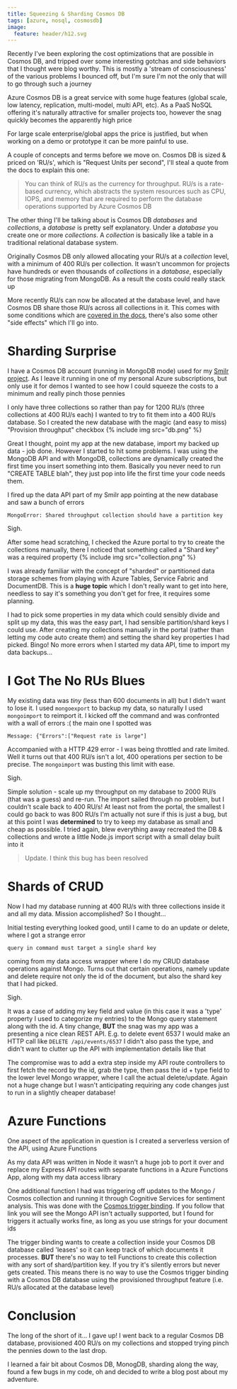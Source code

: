 ```yaml
---
title: Squeezing & Sharding Cosmos DB
tags: [azure, nosql, cosmosdb]
image:
  feature: header/h12.svg
---
```

Recently I've been exploring the cost optimizations that are possible in Cosmos DB, and tripped over some interesting gotchas and side behaviors that I thought were blog worthy. This is mostly a 'stream of consciousness' of the various problems I bounced off, but I'm sure I'm not the only that will to go through such a journey

Azure Cosmos DB is a great service with some huge features (global scale, low latency, replication, multi-model, multi API, etc). As a PaaS NoSQL offering it's naturally attractive for smaller projects too, however the snag quickly becomes the apparently high price

<!--more-->

For large scale enterprise/global apps the price is justified, but when working on a demo or prototype it can be more painful to use. 

A couple of concepts and terms before we move on. Cosmos DB is sized & priced on 'RU/s', which is "Request Units per second", I'll steal a quote from the docs to explain this one:
> You can think of RU/s as the currency for throughput. RU/s is a rate-based currency, which abstracts the system resources such as CPU, IOPS, and memory that are required to perform the database operations supported by Azure Cosmos DB

The other thing I'll be talking about is Cosmos DB *databases* and *collections*, a *database* is pretty self explanatory. Under a *database* you create one or more *collections*. A *collection* is basically like a table in a traditional relational database system. 

Originally Cosmos DB only allowed allocating your RU/s at a *collection* level, with a minimum of 400 RU/s per collection. It wasn't uncommon for projects have hundreds or even thousands of *collections* in a *database*, especially for those migrating from MongoDB. As a result the costs could really stack up

More recently RU/s can now be allocated at the database level, and have Cosmos DB share those RU/s across all collections in it. This comes with some conditions which are [covered in the docs](https://docs.microsoft.com/en-us/azure/cosmos-db/set-throughput), there's also some other "side effects" which I'll go into.

# Sharding Surprise
I have a Cosmos DB account (running in MongoDB mode) used for my [Smilr project](https://smilr.benco.io). As I leave it running in one of my personal Azure subscriptions, but only use it for demos I wanted to see how I could squeeze the costs to a minimum and really pinch those pennies

I only have three collections so rather than pay for 1200 RU/s (three collections at 400 RU/s each) I wanted to try to fit them into a 400 RU/s database. So I created the new database with the magic (and easy to miss) "Provision throughput" checkbox
{% include img src="db.png" %}

Great I thought, point my app at the new database, import my backed up data - job done. However I started to hit some problems. I was using the MongoDB API and with MongoDB, collections are dynamically created the first time you insert something into them. Basically you never need to run "CREATE TABLE blah", they just pop into life the first time your code needs them.

I fired up the data API part of my Smilr app pointing at the new database and saw a bunch of errors
```
MongoError: Shared throughput collection should have a partition key
```

Sigh.

After some head scratching, I checked the Azure portal to try to create the collections manually, there I noticed that something called a "Shard key" was a required property 
{% include img src="collection.png" %}

I was already familiar with the concept of "sharded" or partitioned data storage schemes from playing with Azure Tables, Service Fabric and DocumentDB. This is a **huge topic** which I don't really want to get into here, needless to say it's something you don't get for free, it requires some planning. 

I had to pick some properties in my data which could sensibly divide and split up my data, this was the easy part, I had sensible partition/shard keys I could use. After creating my collections manually in the portal (rather than letting my code auto create them) and setting the shard key properties I had picked. Bingo! No more errors when I started my data API, time to import my data backups...

# I Got The No RUs Blues
My existing data was *tiny* (less than 600 documents in all) but I didn't want to lose it. I used `mongoexport` to backup my data, so naturally I used `mongoimport` to reimport it. I kicked off the command and was confronted with a wall of errors :( the main one I spotted was 
```
Message: {"Errors":["Request rate is large"]
```
Accompanied with a HTTP 429 error - I was being throttled and rate limited. Well it turns out that 400 RU/s isn't a lot, 400 operations per section to be precise. The `mongoimport` was busting this limit with ease. 

Sigh.

Simple solution - scale up my throughput on my database to 2000 RU/s (that was a guess) and re-run. The import sailed through no problem, but I couldn't scale back to 400 RU/s! At least not from the portal, the smallest I could go back to was 800 RU/s I'm actually not sure if this is just a bug, but at this point I was **determined** to try to keep my database as small and cheap as possible. 
I tried again, blew everything away recreated the DB & collections and wrote a little Node.js import script with a small delay built into it

> Update. I think this bug has been resolved

# Shards of CRUD 
Now I had my database running at 400 RU/s with three collections inside it and all my data. Mission accomplished? So I thought...

Initial testing everything looked good, until I came to do an update or delete, where I got a strange error 
```
query in command must target a single shard key
```

coming from my data access wrapper where I do my CRUD database operations against Mongo. Turns out that certain operations, namely update and delete require not only the id of the document, but also the shard key that I had picked.

Sigh.

It was a case of adding my key field and value (in this case it was a 'type' property I used to categorize my entries) to the Mongo query statement along with the id. A tiny change, **BUT** the snag was my app was a presenting a nice clean REST API. E.g. to delete event 6537 I would make an HTTP call like `DELETE /api/events/6537` I didn't also pass the type, and didn't want to clutter up the API with implementation details like that 

The compromise was to add a extra step inside my API route controllers to first fetch the record by the id, grab the type, then pass the id + type field to the lower level Mongo wrapper, where I call the actual delete/update. Again not a huge change but I wasn't anticipating requiring any code changes just to run in a slightly cheaper database!


# Azure Functions 
One aspect of the application in question is I created a serverless version of the API, using Azure Functions

As my data API was written in Node it wasn't a huge job to port it over and replace my Express API routes with separate functions in a Azure Functions App, along with my data access library

One additional function I had was triggering off updates to the Mongo / Cosmos collection and running it through Cognitive Services for sentiment analysis. This was done with the [Cosmos trigger binding](https://docs.microsoft.com/en-us/azure/azure-functions/functions-create-cosmos-db-triggered-function). If you follow that link you will see the Mongo API isn't actually supported, but I found for triggers it actually works fine, as long as you use strings for your document ids

The trigger binding wants to create a collection inside your Cosmos DB database called 'leases' so it can keep track of which documents it processes. 
**BUT** there's no way to tell Functions to create this collection with any sort of shard/partition key. If you try it's silently errors but never gets created. This means there is no way to use the Cosmos trigger binding with a Cosmos DB database using the provisioned throughput feature (i.e. RU/s allocated at the database level)

# Conclusion
The long of the short of it... I gave up! I went back to a regular Cosmos DB database, provisioned 400 RU/s on my collections and stopped trying pinch the pennies down to the last drop. 

I learned a fair bit about Cosmos DB, MonogDB, sharding along the way, found a few bugs in my code, oh and decided to write a blog post about my adventure.
